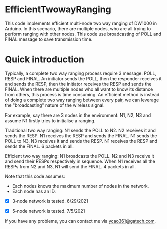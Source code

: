 # EfficientTwowayRanging
This code implements efficient multi-node two way ranging of DW1000 in Arduino. In this scenario, there are multiple nodes, who are all trying to perform ranging with other nodes. This code use broadcasting of POLL and FINAL message to save transmission time. 

# Quick introduction
Typically, a complete two way ranging process require 3 message: POLL, RESP and FINAL. An initiator sends the POLL, then the responder receives it and sends the RESP, then the initiator receives the RESP and sends the FINAL. When there are multiple nodes who all want to know its distance from others, this process is time consuming. An efficient method is instead of doing a complete two way ranging between every pair, we can  leverage the "broadcasting" nature of the wireless signal.

For example, say there are 3 nodes in the environment: N1, N2, N3 and assume N1 firstly tries to initialise a ranging.

Traditional two way ranging: N1 sends the POLL to N2. N2 receives it and sends the RESP. N1 receives the RESP and sends the FINAL. N1 sends the POLL to N3. N3 receives it and sends the RESP. N1 receives the RESP and sends the FINAL. 6 packets in all.

Efficient two way ranging: N1 broadcasts the POLL. N2 and N3 receive it and send their RESPs respectively in sequence. When N1 receives all the RESPs from N2 and N3, N1 will send the FINAL. 4 packets in all.


Note that this code assumes:
- Each nodes knows the maximum number of nodes in the network.
- Each node has an ID.

 
- [x] 3-node network is tested. 6/29/2021
- [x] 5-node network is tested. 7/5/2021


If you have any problems, you can contact me via ycao361@gatech.com.
